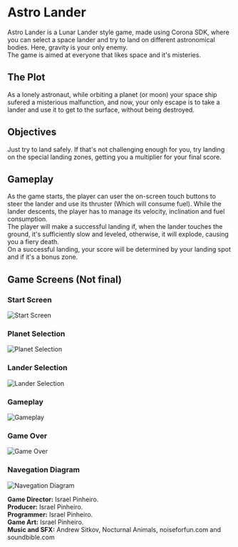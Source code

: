 # Astro Lander
Astro Lander is a Lunar Lander style game, made using Corona SDK, where you can select a space lander and try to land on different astronomical bodies. Here, gravity is your only enemy.  
The game is aimed at everyone that likes space and it's misteries.  

## The Plot
As a lonely astronaut, while orbiting a planet (or moon) your space ship sufered a misterious malfunction, and now, your only escape is to take a lander and use it to get to the surface, without being destroyed.  

## Objectives
Just try to land safely.  If that's not challenging enough for you, try landing on the special landing zones, getting you a multiplier for your final score.  

## Gameplay
As the game starts, the player can user the on-screen touch buttons to steer the lander and use its thruster (Which will consume fuel).
While the lander descents, the player has to manage its velocity, inclination and fuel consumption.  
The player will make a successful landing if, when the lander touches the ground, it's sufficiently slow and leveled, otherwise, it will
explode, causing you a fiery death.  
On a successful landing, your score will be determined by your landing spot and if it's a bonus zone.  

## Game Screens (Not final)
### Start Screen
![Start Screen](http://drive.google.com/uc?export=view&id=13F2Zsaw9apieOVWDwT-LPGVyVqIBq9QW)
### Planet Selection
![Planet Selection](http://drive.google.com/uc?export=view&id=1Zw3zBcyQ0c6-JV-k8EJWAZaiLvO6CNr0)
### Lander Selection
![Lander Selection](http://drive.google.com/uc?export=view&id=1xtzWgpRzvYDhUYAx9MbCyZzI6XPVxZBz)
### Gameplay
![Gameplay](http://drive.google.com/uc?export=view&id=1lBe-4j--oCCicnXJWOhcelvGnvQWd8Em)
### Game Over
![Game Over](http://drive.google.com/uc?export=view&id=1d50W0IsFHymLj8AF1Yoa0fzIHt6C4OFR)
### Navegation Diagram
![Navegation Diagram](http://drive.google.com/uc?export=view&id=1q241YvtiWU5UO77ps3ADvDII4EtUsIkB)

**Game Director:** Israel Pinheiro.  
**Producer:** Israel Pinheiro.  
**Programmer:** Israel Pinheiro.  
**Game Art:** Israel Pinheiro.  
**Music and SFX:** Andrew Sitkov, Nocturnal Animals, noiseforfun.com and soundbible.com
